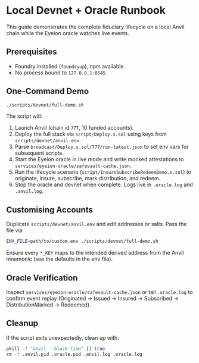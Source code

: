 # Local Devnet + Oracle Runbook

This guide demonstrates the complete fiduciary lifecycle on a local Anvil chain while the Eyeion oracle watches live events.

## Prerequisites
- Foundry installed (`foundryup`), npm available.
- No process bound to `127.0.0.1:8545`.

## One-Command Demo
```bash
./scripts/devnet/full-demo.sh
```

The script will:
1. Launch Anvil (chain id `777`, 10 funded accounts).
2. Deploy the full stack via `script/Deploy.s.sol` using keys from `scripts/devnet/anvil.env`.
3. Parse `broadcast/Deploy.s.sol/777/run-latest.json` to set env vars for subsequent scripts.
4. Start the Eyeion oracle in live mode and write mocked attestations to `services/eyeion-oracle/safevault-cache.json`.
5. Run the lifecycle scenario (`script/InsureSubscribeRedeemDemo.s.sol`) to originate, insure, subscribe, mark distribution, and redeem.
6. Stop the oracle and devnet when complete. Logs live in `.oracle.log` and `.anvil.log`.

## Customising Accounts
Duplicate `scripts/devnet/anvil.env` and edit addresses or salts. Pass the file via
```bash
ENV_FILE=path/to/custom.env ./scripts/devnet/full-demo.sh
```
Ensure every `*_KEY` maps to the intended derived address from the Anvil mnemonic (see the defaults in the env file).

## Oracle Verification
Inspect `services/eyeion-oracle/safevault-cache.json` or tail `.oracle.log` to confirm event replay (Originated → Issued → Insured → Subscribed → DistributionMarked → Redeemed).

## Cleanup
If the script exits unexpectedly, clean up with:
```bash
pkill -f "anvil --block-time" || true
rm -f .anvil.pid .oracle.pid .anvil.log .oracle.log
```
